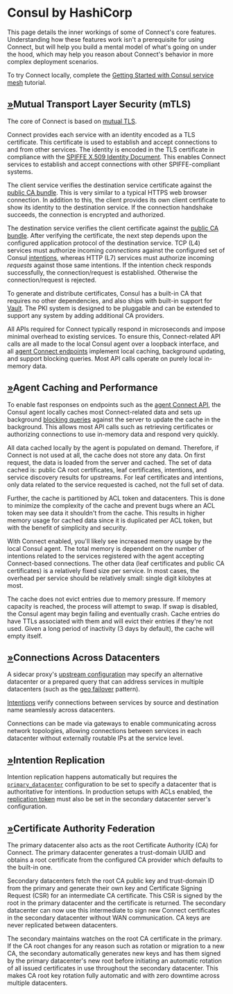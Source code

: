 # Consul by HashiCorp

This page details the inner workings of some of Connect's core features. Understanding how these features work isn't a prerequisite for using Connect, but will help you build a mental model of what's going on under the hood, which may help you reason about Connect's behavior in more complex deployment scenarios.

To try Connect locally, complete the [Getting Started with Consul service mesh](https://learn.hashicorp.com/tutorials/consul/service-mesh?utm_source=WEBSITE&utm_medium=WEB_IO&utm_offer=ARTICLE_PAGE&utm_content=DOCS) tutorial.

## [»](consul-by-hashicorp-1.md#mutual-transport-layer-security-mtls)Mutual Transport Layer Security \(mTLS\)

The core of Connect is based on [mutual TLS](https://en.wikipedia.org/wiki/Mutual_authentication).

Connect provides each service with an identity encoded as a TLS certificate. This certificate is used to establish and accept connections to and from other services. The identity is encoded in the TLS certificate in compliance with the [SPIFFE X.509 Identity Document](https://github.com/spiffe/spiffe/blob/master/standards/X509-SVID.md). This enables Connect services to establish and accept connections with other SPIFFE-compliant systems.

The client service verifies the destination service certificate against the [public CA bundle](https://www.consul.io/api/connect/ca#list-ca-root-certificates). This is very similar to a typical HTTPS web browser connection. In addition to this, the client provides its own client certificate to show its identity to the destination service. If the connection handshake succeeds, the connection is encrypted and authorized.

The destination service verifies the client certificate against the [public CA bundle](https://www.consul.io/api/connect/ca#list-ca-root-certificates). After verifying the certificate, the next step depends upon the configured application protocol of the destination service. TCP \(L4\) services must authorize incoming _connections_ against the configured set of Consul [intentions](consul-by-hashicorp-4.md), whereas HTTP \(L7\) services must authorize incoming _requests_ against those same intentions. If the intention check responds successfully, the connection/request is established. Otherwise the connection/request is rejected.

To generate and distribute certificates, Consul has a built-in CA that requires no other dependencies, and also ships with built-in support for [Vault](ca/consul-by-hashicorp-1.md). The PKI system is designed to be pluggable and can be extended to support any system by adding additional CA providers.

All APIs required for Connect typically respond in microseconds and impose minimal overhead to existing services. To ensure this, Connect-related API calls are all made to the local Consul agent over a loopback interface, and all [agent Connect endpoints](https://www.consul.io/api/agent/connect) implement local caching, background updating, and support blocking queries. Most API calls operate on purely local in-memory data.

## [»](consul-by-hashicorp-1.md#agent-caching-and-performance)Agent Caching and Performance

To enable fast responses on endpoints such as the [agent Connect API](https://www.consul.io/api/agent/connect), the Consul agent locally caches most Connect-related data and sets up background [blocking queries](https://www.consul.io/api/features/blocking) against the server to update the cache in the background. This allows most API calls such as retrieving certificates or authorizing connections to use in-memory data and respond very quickly.

All data cached locally by the agent is populated on demand. Therefore, if Connect is not used at all, the cache does not store any data. On first request, the data is loaded from the server and cached. The set of data cached is: public CA root certificates, leaf certificates, intentions, and service discovery results for upstreams. For leaf certificates and intentions, only data related to the service requested is cached, not the full set of data.

Further, the cache is partitioned by ACL token and datacenters. This is done to minimize the complexity of the cache and prevent bugs where an ACL token may see data it shouldn't from the cache. This results in higher memory usage for cached data since it is duplicated per ACL token, but with the benefit of simplicity and security.

With Connect enabled, you'll likely see increased memory usage by the local Consul agent. The total memory is dependent on the number of intentions related to the services registered with the agent accepting Connect-based connections. The other data \(leaf certificates and public CA certificates\) is a relatively fixed size per service. In most cases, the overhead per service should be relatively small: single digit kilobytes at most.

The cache does not evict entries due to memory pressure. If memory capacity is reached, the process will attempt to swap. If swap is disabled, the Consul agent may begin failing and eventually crash. Cache entries do have TTLs associated with them and will evict their entries if they're not used. Given a long period of inactivity \(3 days by default\), the cache will empty itself.

## [»](consul-by-hashicorp-1.md#connections-across-datacenters)Connections Across Datacenters

A sidecar proxy's [upstream configuration](registration/consul-by-hashicorp.md#upstream-configuration-reference) may specify an alternative datacenter or a prepared query that can address services in multiple datacenters \(such as the [geo failover](https://learn.hashicorp.com/tutorials/consul/automate-geo-failover) pattern\).

[Intentions](consul-by-hashicorp-4.md) verify connections between services by source and destination name seamlessly across datacenters.

Connections can be made via gateways to enable communicating across network topologies, allowing connections between services in each datacenter without externally routable IPs at the service level.

## [»](consul-by-hashicorp-1.md#intention-replication)Intention Replication

Intention replication happens automatically but requires the [`primary_datacenter`](https://www.consul.io/docs/agent/options#primary_datacenter) configuration to be set to specify a datacenter that is authoritative for intentions. In production setups with ACLs enabled, the [replication token](https://www.consul.io/docs/agent/options#acl_tokens_replication) must also be set in the secondary datacenter server's configuration.

## [»](consul-by-hashicorp-1.md#certificate-authority-federation)Certificate Authority Federation

The primary datacenter also acts as the root Certificate Authority \(CA\) for Connect. The primary datacenter generates a trust-domain UUID and obtains a root certificate from the configured CA provider which defaults to the built-in one.

Secondary datacenters fetch the root CA public key and trust-domain ID from the primary and generate their own key and Certificate Signing Request \(CSR\) for an intermediate CA certificate. This CSR is signed by the root in the primary datacenter and the certificate is returned. The secondary datacenter can now use this intermediate to sign new Connect certificates in the secondary datacenter without WAN communication. CA keys are never replicated between datacenters.

The secondary maintains watches on the root CA certificate in the primary. If the CA root changes for any reason such as rotation or migration to a new CA, the secondary automatically generates new keys and has them signed by the primary datacenter's new root before initiating an automatic rotation of all issued certificates in use throughout the secondary datacenter. This makes CA root key rotation fully automatic and with zero downtime across multiple datacenters.

